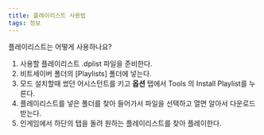```yaml
---
title: 플레이리스트 사용법
tags: 정보
---
```


플레이리스트는 어떻게 사용하나요?

1. 사용할 플레이리스트 .dplist 파일을 준비한다.
2. 비트세이버 폴더의 [Playlists] 폴더에 넣는다.
3. 모드 설치할때 썼던 어시스턴트를 키고 **옵션** 탭에서 Tools 의 Install Playlist를 누른다.
4. 플레이리스트를 넣은 폴더를 찾아 들어가서 파일을 선택하고 열면 알아서 다운로드 받는다.
5. 인게임에서 하단의 탭을 돌려 원하는 플레이리스트를 찾아 플레이한다.